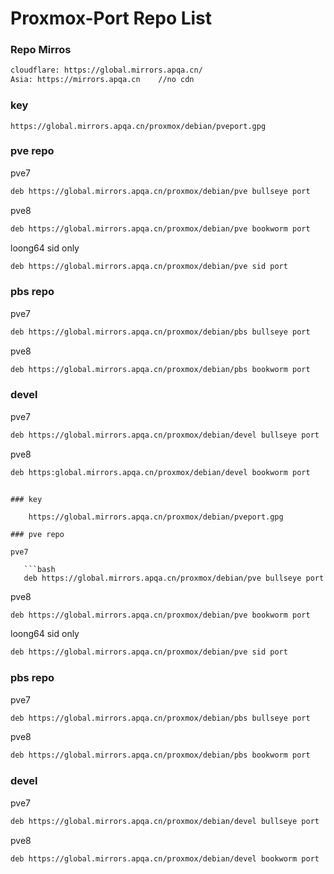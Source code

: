 # Proxmox-Port  Repo List

### Repo Mirros

```bash
cloudflare: https://global.mirrors.apqa.cn/
Asia: https://mirrors.apqa.cn    //no cdn
```

### key 

    https://global.mirrors.apqa.cn/proxmox/debian/pveport.gpg

### pve repo
  
pve7

   ```bash
   deb https://global.mirrors.apqa.cn/proxmox/debian/pve bullseye port
   ```

pve8

   ```bash
   deb https://global.mirrors.apqa.cn/proxmox/debian/pve bookworm port
   ```

loong64  sid only

   ```bash
   deb https://global.mirrors.apqa.cn/proxmox/debian/pve sid port
   ```

### pbs repo

pve7

   ```bash
   deb https://global.mirrors.apqa.cn/proxmox/debian/pbs bullseye port
   ```

pve8

   ```bash
   deb https://global.mirrors.apqa.cn/proxmox/debian/pbs bookworm port
   ```


### devel

pve7

   ```bash
   deb https://global.mirrors.apqa.cn/proxmox/debian/devel bullseye port
   ```

pve8

   ```bash
   deb https:global.mirrors.apqa.cn/proxmox/debian/devel bookworm port
   ```
```

### key 

    https://global.mirrors.apqa.cn/proxmox/debian/pveport.gpg

### pve repo
  
pve7

   ```bash
   deb https://global.mirrors.apqa.cn/proxmox/debian/pve bullseye port
   ```

pve8

   ```bash
   deb https://global.mirrors.apqa.cn/proxmox/debian/pve bookworm port
   ```

loong64  sid only

   ```bash
   deb https://global.mirrors.apqa.cn/proxmox/debian/pve sid port
   ```

### pbs repo

pve7

   ```bash
   deb https://global.mirrors.apqa.cn/proxmox/debian/pbs bullseye port
   ```

pve8

   ```bash
   deb https://global.mirrors.apqa.cn/proxmox/debian/pbs bookworm port
   ```


### devel

pve7

   ```bash
   deb https://global.mirrors.apqa.cn/proxmox/debian/devel bullseye port
   ```

pve8

   ```bash
   deb https://global.mirrors.apqa.cn/proxmox/debian/devel bookworm port
   ```

